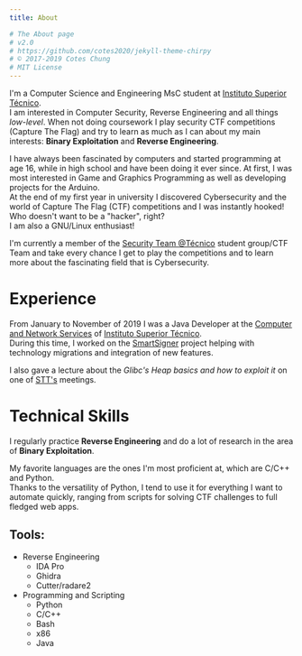 ```yaml
---
title: About

# The About page
# v2.0
# https://github.com/cotes2020/jekyll-theme-chirpy
# © 2017-2019 Cotes Chung
# MIT License
---
```


I'm a Computer Science and Engineering MsC student at [Instituto Superior Técnico](https://tecnico.ulisboa.pt).   
I am interested in Computer Security, Reverse Engineering and all things *low-level*. When not doing coursework I play security CTF competitions (Capture The Flag) and try to learn as much as I can about my main interests: **Binary Exploitation** and **Reverse Engineering**.


I have always been fascinated by computers and started programming at age 16, while in high school and have been doing it ever since. At first, I was most interested in Game and Graphics Programming as well as developing projects for the Arduino.  
At the end of my first year in university I discovered Cybersecurity and the world of Capture The Flag (CTF) competitions and I was instantly hooked! Who doesn't want to be a "hacker", right?  
I am also a GNU/Linux enthusiast!

I'm currently a member of the [Security Team @Técnico]() student group/CTF Team and take every chance I get to play the competitions and to learn more about the fascinating field that is Cybersecurity.

# Experience
From January to November of 2019 I was a Java Developer at the [Computer and Network Services](https://si.tecnico.ulisboa.pt) of [Instituto Superior Técnico](https://tecnico.ulisboa.pt).  
During this time, I worked on the [SmartSigner](https://smartsigner.eu/) project helping with technology migrations and integration of new features.

I also gave a lecture about the *Glibc's Heap basics and how to exploit it* on one of [STT's](https://sectt.github.io/) meetings.

# Technical Skills
I regularly practice **Reverse Engineering** and do a lot of research in the area of **Binary Exploitation**.

My favorite languages are the ones I'm most proficient at, which are C/C++ and Python.   
Thanks to the versatility of Python, I tend to use it for everything I want to automate quickly, ranging from scripts for solving CTF challenges to full fledged web apps.

## Tools:
- Reverse Engineering
    - IDA Pro
    - Ghidra
    - Cutter/radare2
- Programming and Scripting
    - Python
    - C/C++
    - Bash
    - x86
    - Java

